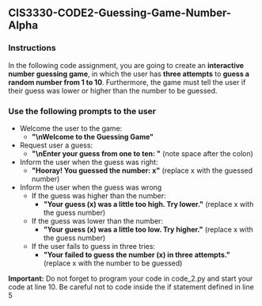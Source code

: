 ## CIS3330-CODE2-Guessing-Game-Number-Alpha

### Instructions

In the following code assignment, you are going to create an **interactive number guessing game**, in which the user has **three attempts** to **guess a random number from 1 to 10**. Furthermore, the game must tell the user if their guess was lower or higher than the number to be guessed.

### Use the following prompts to the user

* Welcome the user to the game: 
  - **"\nWelcome to the Guessing Game"**
* Request user a guess: 
  - **"\nEnter your guess from one to ten: "** (note space after the colon)
* Inform the user when the guess was right: 
  - **"Hooray! You guessed the number: x"** (replace x with the guessed number)
* Inform the user when the guess was wrong
  - If the guess was higher than the number: 
    + **"Your guess (x) was a little too high. Try lower."** (replace x with the guess number)
  - If the guess was lower than the number: 
    + **"Your guess (x) was a little too low. Try higher."** (replace x with the guess number)
  - If the user fails to guess in three tries: 
    + **"Your failed to guess the number (x) in three attempts."** (replace x with the number to be guessed)
    
**Important:** Do not forget to program your code in code_2.py and start your code at line 10. Be careful not to code inside the if statement defined in line 5

